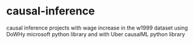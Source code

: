 # causal-inference
causal inference projects with wage increase in the w1999 dataset using DoWHy microsoft python library and with Uber causalML python library

